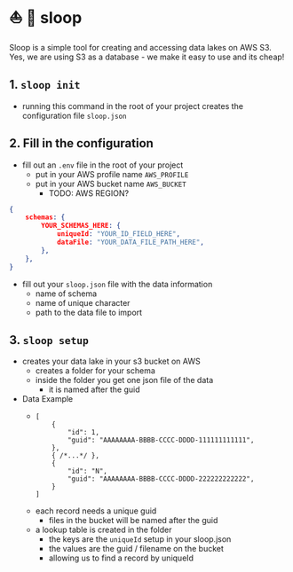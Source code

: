 # ⛵ 🌊 sloop

Sloop is a simple tool for creating and accessing data lakes on AWS S3.
Yes, we are using S3 as a database - we make it easy to use and its cheap!

## 1. `sloop init`

 - running this command in the root of your project creates the configuration file `sloop.json`

## 2. Fill in the configuration

 - fill out an `.env` file in the root of your project
   - put in your AWS profile name `AWS_PROFILE`
   - put in your AWS bucket name `AWS_BUCKET`
     - TODO: AWS REGION?  

``` json
{
    schemas: {
        YOUR_SCHEMAS_HERE: {
            uniqueId: "YOUR_ID_FIELD_HERE",
            dataFile: "YOUR_DATA_FILE_PATH_HERE",
        },
    },
}
``` 

 - fill out your `sloop.json` file with the data information
   - name of schema
   - name of unique character
   - path to the data file to import

## 3. `sloop setup`

 - creates your data lake in your s3 bucket on AWS
   - creates a folder for your schema
   - inside the folder you get one json file of the data
     - it is named after the guid
 - Data Example
   - ```
     [
         {
             "id": 1,
             "guid": "AAAAAAAA-BBBB-CCCC-DDDD-111111111111",
         },
         { /*...*/ },
         {
             "id": "N",
             "guid": "AAAAAAAA-BBBB-CCCC-DDDD-222222222222",
         }
     ]
     ```
    - each record needs a unique guid
      - files in the bucket will be named after the guid
    - a lookup table is created  in the folder
      - the keys are the `uniqueId` setup in your sloop.json
      - the values are the guid / filename on the bucket
      - allowing us to find a record by uniqueId
     
